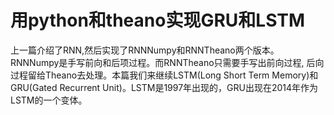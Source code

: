 # 用python和theano实现GRU和LSTM

上一篇介绍了RNN,然后实现了RNNNumpy和RNNTheano两个版本。RNNNumpy是手写前向和后项过程。而RNNTheano只需要手写出前向过程, 后向过程留给Theano去处理。本篇我们来继续LSTM(Long Short Term Memory)和GRU(Gated Recurrent Unit)。LSTM是1997年出现的，GRU出现在2014年作为LSTM的一个变体。

##
